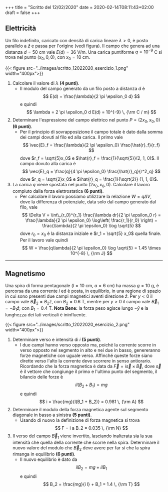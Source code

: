 +++
title = "Scritto del 12/02/2020"
date = 2020-02-14T08:11:43+02:00
draft = false
+++

## Elettricità

Un filo indefinito, caricato con densità di carica lineare $\lambda > 0$, è posto parallelo a $\hat{z}$ e passa per l'origine (vedi figura). Il campo che genera ad una distanza $d = 50$ cm vale $E(d) = 36$ V/m. Una carica puntiforme $q = 10^{-9}$ C si trova nel punto $(x_0, 0, 0)$, con $x_0 = 10$ cm.

{{< figure src="../images/scritto_12022020_esercizio_1.png"  width="400px">}}

1. Calcolare il valore di $\lambda$ **(4 punti)**.
	* Il modulo del campo generato da un filo posto a distanza $d$ è
	$$
	E(d) = \frac{\lambda}{2 \pi \epsilon_0 d}
	$$
	e quindi
	$$
	\lambda = 2 \pi \epsilon_0 d E(d) = 10^{-9} \, {\rm C / m}
	$$
2. Determinare l'espressione del campo elettrico nel punto $P = (2x_0, x_0, 0)$ **(6 punti)**.
	* Per il principio di sovrapposizione il campo totale è dato dalla somma dei campi dovuti al filo ed alla carica. Il primo vale
	$$
	\vec{E}_f = \frac{\lambda}{2 \pi \epsilon_0} \frac{\hat{r}_f}{r_f}
	$$
	dove $r_f = \sqrt{5}x_0$ e $\hat{r}_f = \frac{1}{\sqrt{5}}(2, 1, 0)$. Il campo dovuto alla carica è
	$$
	\vec{E}_q = \frac{q}{4 \pi \epsilon_0} \frac{\hat{r}_q}{r^2_q}
	$$
	dove $r_q = \sqrt{2}x_0$ e $\hat{r}_q = \frac{1}{\sqrt{2}} (1, 1, 0)$.
3. La carica $q$ viene spostata nel punto $(2x_0, x_0, 0)$. Calcolare il lavoro compiuto dalla forza elettrostatica **(6 punti)**.
	* Per calcolare il lavoro possiamo utilizzare la relazione $W = q\Delta V$, dove la differenza di potenziale, data solo dal campo generato dal filo, vale
	$$
	\Delta V = \int\_{r_0}^{r_1} \frac{\lambda dr}{2 \pi \epsilon_0 r} = \frac{\lambda}{2 \pi \epsilon_0} \log\left( \frac{r_1}{r_0} \right) = \frac{\lambda}{2 \pi \epsilon_0} \log \sqrt{5}
	$$
	dove $r_0 = x_0$ è la distanza iniziale e $r_1 = \sqrt{5} x_0$ quella finale. Per il lavoro vale quindi
	$$
	W = \frac{q\lambda}{2 \pi \epsilon_0} \log \sqrt{5} = 1.45 \times 10^{-8} \, {\rm J}
	$$

---

## Magnetismo

Una spira di forma pentagonale ($l = 10$ cm, $a = 6$ cm) ha massa $g = 10$ g, è percorsa da una corrente $i$ ed è posta, in equilibrio, in una regione di spazio in cui sono presenti due campi magnetici aventi direzione $\hat{z}$. Per $y < 0$ il campo vale $\vec{B}_2 = B_2 \hat{z}$, con $B_2 = 0.6$ T, mentre per $y > 0$ il campo vale $\vec{B}_1 = -B_1 \hat{z}$, con $B_1 = 0.4$ T. **Nota Bene:** la forza peso agisce lungo $-\hat{y}$ e la lunghezza dei lati verticali è ininfluente.

{{< figure src="../images/scritto_12022020_esercizio_2.png"  width="400px">}}

1. Determinare verso e intensità di $i$ **(5 punti)**.
	* I due campi hanno verso opposto ma, poiché la corrente scorre in verso opposto nel segmento in alto e nei due in basso, genereranno forze magnetiche con uguale verso. Affinché queste forze siano dirette verso l'alto la corrente deve scorrere in senso antiorario. Ricordando che la forza magnetica è data da $\vec{F} = i \vec{s} \times \vec{B}$, dove $\vec{s}$ è il vettore che congiunge il primo e l'ultimo punto del segmento, il bilancio delle forze è
	$$
	i l (B_2 + B_1) = mg
	$$
	e quindi
	$$
	i = \frac{mg}{l(B_1 + B_2)} = 0.981 \, {\rm A}
	$$
2. Determinare il modulo della forza magnetica agente sul segmento diagonale in basso a sinistra **(5 punti)**.
	* Usando di nuovo la definizione di forza magnetica si trova
	$$
	F = i a B_2 = 0.035 \, {\rm N}
	$$
3. Il verso del campo $\vec{B}_1$ viene invertito, lasciando inalterata sia la sua intensità che quella della corrente che scorre nella spira. Determinare il nuovo valore del modulo che $\vec{B}_2$ deve avere per far sì che la spira rimanga in equilibrio **(6 punti)**.
	* Il nuovo equilibrio è dato da
	$$
	i l B_2 = mg + i l B_1
	$$
	e quindi
	$$
	B_2 = \frac{mg}{i l} + B_1 = 1.4 \, {\rm T}
	$$

